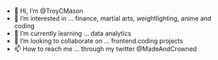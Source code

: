 - 👋 Hi, I’m @TroyCMason
- 👀 I’m interested in ... finance, martial arts, weightlighting, anime and coding
- 🌱 I’m currently learning ... data analytics
- 💞️ I’m looking to collaborate on ... frontend coding projects
- 📫 How to reach me ... through my twitter @MadeAndCrowned

<!---
TroyCMason/TroyCMason is a ✨ special ✨ repository because its `README.md` (this file) appears on your GitHub profile.
You can click the Preview link to take a look at your changes.
--->
